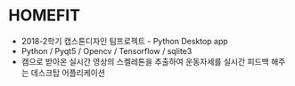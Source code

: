 # HOMEFIT
- 2018-2학기 캡스톤디자인 팀프로젝트 - Python Desktop app
- Python / Pyqt5 / Opencv / Tensorflow / sqlite3
- 캠으로 받아온 실시간 영상의 스켈레톤을 추출하여 운동자세를 실시간 피드백 해주는 데스크탑 어플리케이션
